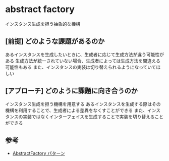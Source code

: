 # abstract factory

インスタンス生成を担う抽象的な機構

## [前提] どのような課題があるのか

あるインスタンスを生成したいときに、生成者に応じて生成方法が違う可能性がある
生成方法が統一されていない場合、生成者によっては生成方法を間違える可能性もある
また、インスタンスの実装は切り替えられるようになっていてほしい

## [アプローチ] どのように課題に向き合うのか

インスタンス生成を担う機構を用意する
あるインスタンスを生成する際はその機構を利用することで、生成者による差異をなくすことができる
また、インスタンスの実装ではなくインターフェイスを生成することで実装を切り替えることができる

## 参考
- [AbstractFactory パターン](https://www.techscore.com/tech/DesignPattern/AbstractFactory.html/)

